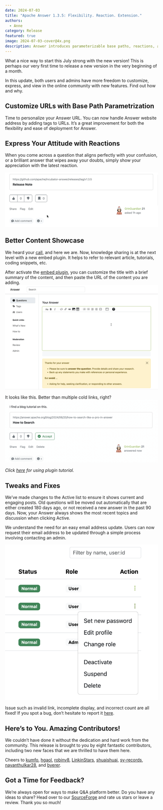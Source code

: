```yaml
---
date: 2024-07-03
title: "Apache Answer 1.3.5: Flexibility. Reaction. Extension."
authors:
  - Anne
category: Release
featured: true
image: 2024-07-03-cover@4x.png
description: Answer introduces parameterizable base paths, reactions, and embed plugin for a more thriving community.
---
```


What a nice way to start this July strong with the new version! This is perhaps our very first time to release a new version in the very beginning of a month.

In this update, both users and admins have more freedom to customize, express, and view in the online community with new features. Find out how and why.

## Customize URLs with Base Path Parametrization

Time to personalize your Answer URL. You can now handle Answer website address by adding tags to URLs. It’s a great improvement for both the flexibility and ease of deployment for Answer.

## Express Your Attitude with Reactions

When you come across a question that aligns perfectly with your confusion, or a brilliant answer that wipes away your doubts, simply show your appreciation with the latest reaction.

![Add Reaction in Apache Answer](Add%20Reactions.gif)

## Better Content Showcase

We heard your [call](https://github.com/apache/answer-plugins/issues/84), and here we are. Now, knowledge sharing is at the next level with a new embed plugin. It helps to refer to relevant article, tutorials, coding snippets, etc.

After activate the [embed plugin](https://github.com/apache/answer-plugins/tree/main/embed-basic), you can customize the title with a brief summary of the content, and then paste the URL of the content you are adding.\
![Use Embed Plugin](Embed%20Plugin.gif)

It looks like this. Better than multiple cold links, right?\
![Embed Preview in Apache Answer](Embed%20Look.png)

_Click [here](https://answer.apache.org/docs/plugins) for using plugin tutorial._

## Tweaks and Fixes

We’ve made changes to the Active list to ensure it shows current and engaging posts. Old questions will be moved out automatically that are either created 180 days ago, or not received a new answer in the past 90 days. Now, your Answer always shows the most recent topics and discussion when clicking Active.

We understand the need for an easy email address update. Users can now request their email address to be updated through a simple process involving contacting an admin.

![Edit Profile](Edit%20Profile.png)

Issue such as invalid link, incomplete display, and incorrect count are all fixed! If you spot a bug, don’t hesitate to report it [here](https://github.com/apache/answer/issues).

## Here’s to You. Amazing Contributors!

We couldn’t have done it without the dedication and hard work from the community. This release is brought to you by eight fantastic contributors, including two new faces that we are thrilled to have them here.

Cheers to [kumfo](https://github.com/kumfo), [hgaol](https://github.com/hgaol), [robinv8](https://github.com/robinv8), [LinkinStars](https://github.com/LinkinStars), [shuaishuai](https://github.com/shuashuai), [sy-records](https://github.com/sy-records), [nayanthulkar28](https://github.com/nayanthulkar28), and [byerer](https://github.com/byerer).

## Got a Time for Feedback?

We’re always open for ways to make Q&A platform better. Do you have any ideas to share? Head over to our [SourceForge](https://sourceforge.net/projects/incubator-answer/) and rate us stars or leave a review. Thank you so much!
